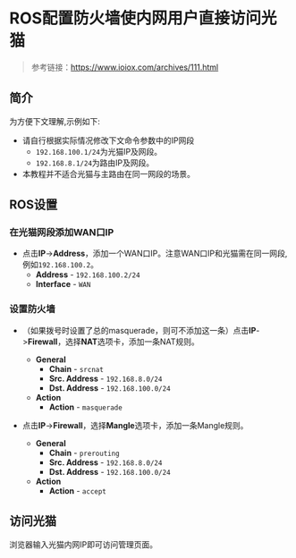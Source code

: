 # ROS配置防火墙使内网用户直接访问光猫

> 参考链接：<https://www.ioiox.com/archives/111.html>

## 简介

为方便下文理解,示例如下:

+ 请自行根据实际情况修改下文命令参数中的IP网段
  + ```192.168.100.1/24```为光猫IP及网段。
  + ```192.168.8.1/24```为路由IP及网段。
+ 本教程并不适合光猫与主路由在同一网段的场景。

## ROS设置

### 在光猫网段添加WAN口IP

+ 点击**IP**->**Address**，添加一个WAN口IP。注意WAN口IP和光猫需在同一网段,例如```192.168.100.2```。
  + **Address** - ```192.168.100.2/24```
  + **Interface** - ```WAN```

### 设置防火墙

+ （如果拨号时设置了总的masquerade，则可不添加这一条）点击**IP**->**Firewall**，选择**NAT**选项卡，添加一条NAT规则。
  + **General**
    + **Chain** - ```srcnat```
    + **Src. Address** - ```192.168.8.0/24```
    + **Dst. Address** - ```192.168.100.0/24```
  + **Action**
    + **Action** - ```masquerade```

+ 点击**IP**->**Firewall**，选择**Mangle**选项卡，添加一条Mangle规则。
  + **General**
    + **Chain** - ```prerouting```
    + **Src. Address** - ```192.168.8.0/24```
    + **Dst. Address** - ```192.168.100.0/24```
  + **Action**
    + **Action** - ```accept```

## 访问光猫

浏览器输入光猫内网IP即可访问管理页面。
